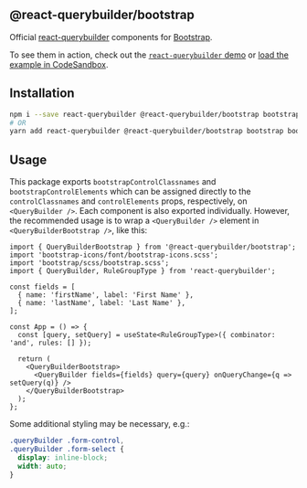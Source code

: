 ## @react-querybuilder/bootstrap

Official [react-querybuilder](https://npmjs.com/package/react-querybuilder) components for [Bootstrap](https://getbootstrap.com/).

To see them in action, check out the [`react-querybuilder` demo](https://react-querybuilder.js.org/react-querybuilder/#style=bootstrap) or [load the example in CodeSandbox](https://codesandbox.io/s/github/react-querybuilder/react-querybuilder/tree/main/examples/bootstrap).

## Installation

```bash
npm i --save react-querybuilder @react-querybuilder/bootstrap bootstrap bootstrap-icons
# OR
yarn add react-querybuilder @react-querybuilder/bootstrap bootstrap bootstrap-icons
```

## Usage

This package exports `bootstrapControlClassnames` and `bootstrapControlElements` which can be assigned directly to the `controlClassnames` and `controlElements` props, respectively, on `<QueryBuilder />`. Each component is also exported individually. However, the recommended usage is to wrap a `<QueryBuilder />` element in `<QueryBuilderBootstrap />`, like this:

```tsx
import { QueryBuilderBootstrap } from '@react-querybuilder/bootstrap';
import 'bootstrap-icons/font/bootstrap-icons.scss';
import 'bootstrap/scss/bootstrap.scss';
import { QueryBuilder, RuleGroupType } from 'react-querybuilder';

const fields = [
  { name: 'firstName', label: 'First Name' },
  { name: 'lastName', label: 'Last Name' },
];

const App = () => {
  const [query, setQuery] = useState<RuleGroupType>({ combinator: 'and', rules: [] });

  return (
    <QueryBuilderBootstrap>
      <QueryBuilder fields={fields} query={query} onQueryChange={q => setQuery(q)} />
    </QueryBuilderBootstrap>
  );
};
```

Some additional styling may be necessary, e.g.:

```css
.queryBuilder .form-control,
.queryBuilder .form-select {
  display: inline-block;
  width: auto;
}
```
